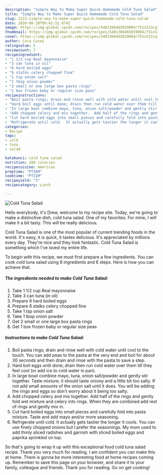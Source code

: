 ```yaml
---
description: "Simple Way to Make Super Quick Homemade Cold Tuna Salad"
title: "Simple Way to Make Super Quick Homemade Cold Tuna Salad"
slug: 1222-simple-way-to-make-super-quick-homemade-cold-tuna-salad
date: 2020-06-20T09:42:52.874Z
image: https://img-global.cpcdn.com/recipes/5481366465019904/751x532cq70/cold-tuna-salad-recipe-main-photo.jpg
thumbnail: https://img-global.cpcdn.com/recipes/5481366465019904/751x532cq70/cold-tuna-salad-recipe-main-photo.jpg
cover: https://img-global.cpcdn.com/recipes/5481366465019904/751x532cq70/cold-tuna-salad-recipe-main-photo.jpg
author: Cora Casey
ratingvalue: 5
reviewcount: 7
recipeingredient:
- "1 1/2 cup Real mayonnaise"
- "3 can tuna in oil"
- "6 hard boiled eggs"
- "6 stalks celery chopped fine"
- "1 tsp onion salt"
- "1 tbsp onion powder"
- "2 small or one large box pasta rings"
- "1 box frozen baby or regular size peas"
recipeinstructions:
- "Boil pasta rings; drain and rinse well with cold water until cool to the touch.  You can add peas to the pasta at the very end and boil for about 30 seconds and then drain and rinse with the pasta to save a step."
- "Hard boil eggs until done; drain then run cold water over them till they feel cool (or add ice to cold water in pan)."
- "In large bowl combine mayo, tuna, onion salt/powder and gently stir together.  Taste mixture; it should taste oniony and a little bit too salty.  If not add small amounts of the onion salt until it does.  You will be adding the rings and eggs so don&#39;t worry about it being too salty."
- "Add chopped celery and mix together.  Add half of the rings and gently fold wet mixture and celery into rings.  When they are combined add rest of rings and gently mix in."
- "Cut hard boiled eggs into small pieces and carefully fold into pasta mixture.  Taste and add mayo and/or more seasoning."
- "Refrigerate until cold.  It actually gets tastier the longer it cools.  You can use finely chopped onions but I prefer the seasonings.  My mom used to add thinly sliced radishes and garnish with sliced boiled eggs and paprika sprinkled on top."
categories:
- Recipe
tags:
- cold
- tuna
- salad

katakunci: cold tuna salad 
nutrition: 208 calories
recipecuisine: American
preptime: "PT26M"
cooktime: "PT31M"
recipeyield: "3"
recipecategory: Lunch

---
```



![Cold Tuna Salad](https://img-global.cpcdn.com/recipes/5481366465019904/751x532cq70/cold-tuna-salad-recipe-main-photo.jpg)

Hello everybody, it's Drew, welcome to my recipe site. Today, we're going to make a distinctive dish, cold tuna salad. One of my favorites. For mine, I will make it a bit tasty. This will be really delicious.



Cold Tuna Salad is one of the most popular of current trending foods in the world. It's easy, it is quick, it tastes delicious. It's appreciated by millions every day. They're nice and they look fantastic. Cold Tuna Salad is something which I've loved my entire life.


To begin with this recipe, we must first prepare a few ingredients. You can cook cold tuna salad using 8 ingredients and 6 steps. Here is how you can achieve that.

<!--inarticleads1-->

##### The ingredients needed to make Cold Tuna Salad:

1. Take 1 1/2 cup Real mayonnaise
1. Take 3 can tuna (in oil)
1. Prepare 6 hard boiled eggs
1. Prepare 6 stalks celery chopped fine
1. Take 1 tsp onion salt
1. Take 1 tbsp onion powder
1. Get 2 small or one large box pasta rings
1. Get 1 box frozen baby or regular size peas




<!--inarticleads2-->

##### Instructions to make Cold Tuna Salad:

1. Boil pasta rings; drain and rinse well with cold water until cool to the touch.  You can add peas to the pasta at the very end and boil for about 30 seconds and then drain and rinse with the pasta to save a step.
1. Hard boil eggs until done; drain then run cold water over them till they feel cool (or add ice to cold water in pan).
1. In large bowl combine mayo, tuna, onion salt/powder and gently stir together.  Taste mixture; it should taste oniony and a little bit too salty.  If not add small amounts of the onion salt until it does.  You will be adding the rings and eggs so don&#39;t worry about it being too salty.
1. Add chopped celery and mix together.  Add half of the rings and gently fold wet mixture and celery into rings.  When they are combined add rest of rings and gently mix in.
1. Cut hard boiled eggs into small pieces and carefully fold into pasta mixture.  Taste and add mayo and/or more seasoning.
1. Refrigerate until cold.  It actually gets tastier the longer it cools.  You can use finely chopped onions but I prefer the seasonings.  My mom used to add thinly sliced radishes and garnish with sliced boiled eggs and paprika sprinkled on top.




So that's going to wrap it up with this exceptional food cold tuna salad recipe. Thank you very much for reading. I am confident you can make this at home. There is gonna be more interesting food at home recipes coming up. Remember to save this page on your browser, and share it to your family, colleague and friends. Thank you for reading. Go on get cooking!
